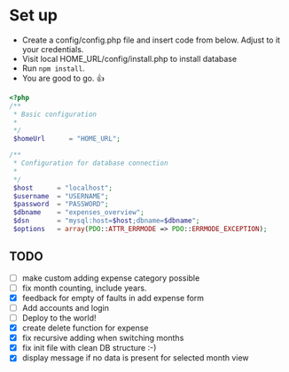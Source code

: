 # Set up

* Create a config/config.php file and insert code from below. Adjust to it your credentials.
* Visit local HOME_URL/config/install.php to install database
* Run `npm install`.
* You are good to go. :+1:

```php
<?php
/**
 * Basic configuration
 *
 */
 $homeUrl      = "HOME_URL";

/**
 * Configuration for database connection
 *
 */
 $host      = "localhost";
 $username  = "USERNAME";
 $password  = "PASSWORD";
 $dbname    = "expenses_overview";
 $dsn       = "mysql:host=$host;dbname=$dbname";
 $options   = array(PDO::ATTR_ERRMODE => PDO::ERRMODE_EXCEPTION);

 ```

 ## TODO

- [ ] make custom adding expense category possible
- [ ] fix month counting, include years.
- [x] feedback for empty of faults in add expense form
- [ ] Add accounts and login
- [ ] Deploy to the world!
- [x] create delete function for expense
- [x] fix recursive adding when switching months
- [x] fix init file with clean DB structure :-)
- [x] display message if no data is present for selected month view
